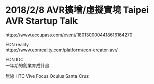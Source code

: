 # 2018/2/8 AVR擴增/虛擬實境 Taipei AVR Startup Talk
https://www.accupass.com/event/1801300004418616164270  
  
EON reality  
https://www.eonreality.com/platform/eon-creator-avr/  
  
EON IDC  
一年期的創業育成計畫

無線
HTC Vive Focus
Oculus Santa Cruz